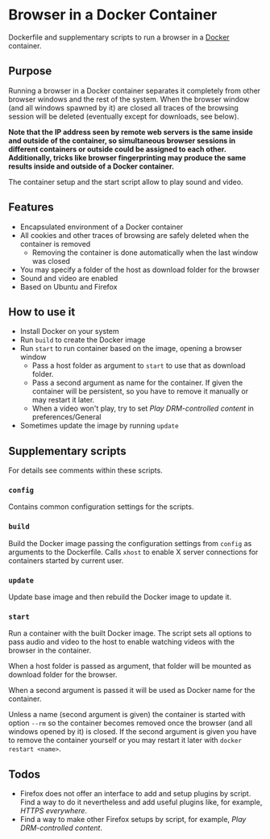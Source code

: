 # Browser in a Docker Container

Dockerfile and supplementary scripts to run a browser in a [Docker](https://www.docker.com) container.


## Purpose

Running a browser in a Docker container separates it completely from other browser windows and the rest of the system. When the browser window (and all windows spawned by it) are closed all traces of the browsing session will be deleted (eventually except for downloads, see below).

**Note that the IP address seen by remote web servers is the same inside and outside of the container, so simultaneous browser sessions in different containers or outside could be assigned to each other. Additionally, tricks like browser fingerprinting may produce the same results inside and outside of a Docker container.**

The container setup and the start script allow to play sound and video.


## Features

* Encapsulated environment of a Docker container
* All cookies and other traces of browsing are safely deleted when the container is removed
	* Removing the container is done automatically when the last window was closed
* You may specify a folder of the host as download folder for the browser
* Sound and video are enabled
* Based on Ubuntu and Firefox


## How to use it

* Install Docker on your system
* Run `build` to create the Docker image
* Run `start` to run container based on the image, opening a browser window
	* Pass a host folder as argument to `start` to use that as download folder.
	* Pass a second argument as name for the container. If given the container
	  will be persistent, so you have to remove it manually or may restart it
	  later.
	* When a video won't play, try to set _Play DRM-controlled content_ in preferences/General
* Sometimes update the image by running `update`


## Supplementary scripts

For details see comments within these scripts.


### `config`

Contains common configuration settings for the scripts.


### `build`

Build the Docker image passing the configuration settings from `config` as arguments to the Dockerfile. Calls `xhost` to enable X server connections for containers started by current user.


### `update`

Update base image and then rebuild the Docker image to update it.


### `start`

Run a container with the built Docker image. The script sets all options to pass audio and video to the host to enable watching videos with the browser in the container.

When a host folder is passed as argument, that folder will be mounted as download folder for the browser.

When a second argument is passed it will be used as Docker name for the container.

Unless a name (second argument is given) the container is started with option `--rm` so the container becomes removed once the browser (and all windows opened by it) is closed. If the second argument is given you have to remove the container yourself or you may restart it later with `docker restart <name>`.


## Todos

- Firefox does not offer an interface to add and setup plugins by script. Find a way to do it nevertheless and add useful plugins like, for example, _HTTPS everywhere_.
- Find a way to make other Firefox setups by script, for example, _Play DRM-controlled content_.

